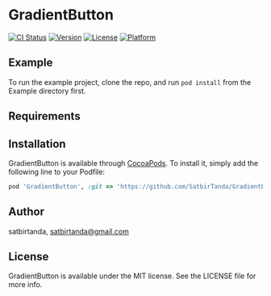 # GradientButton

[![CI Status](http://img.shields.io/travis/satbirtanda/GradientButton.svg?style=flat)](https://travis-ci.org/satbirtanda/GradientButton)
[![Version](https://img.shields.io/cocoapods/v/GradientButton.svg?style=flat)](http://cocoapods.org/pods/GradientButton)
[![License](https://img.shields.io/cocoapods/l/GradientButton.svg?style=flat)](http://cocoapods.org/pods/GradientButton)
[![Platform](https://img.shields.io/cocoapods/p/GradientButton.svg?style=flat)](http://cocoapods.org/pods/GradientButton)

## Example

To run the example project, clone the repo, and run `pod install` from the Example directory first.

## Requirements

## Installation

GradientButton is available through [CocoaPods](http://cocoapods.org). To install
it, simply add the following line to your Podfile:

```ruby
pod 'GradientButton', :git => 'https://github.com/SatbirTanda/GradientButton'
```

## Author

satbirtanda, satbirtanda@gmail.com

## License

GradientButton is available under the MIT license. See the LICENSE file for more info.
